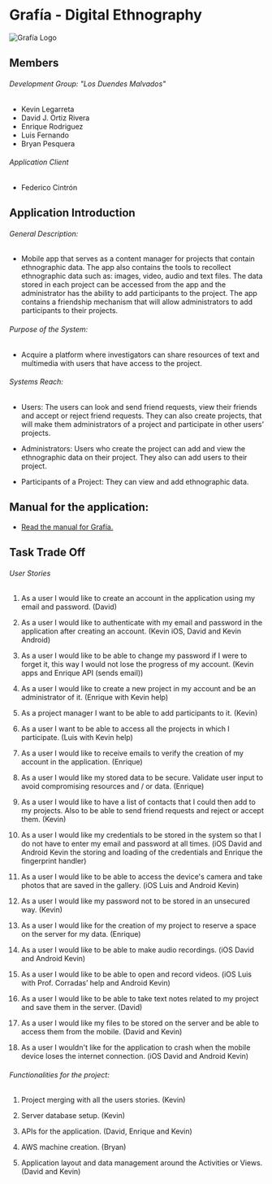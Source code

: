 # Grafía - Digital Ethnography

![Grafía Logo](https://raw.githubusercontent.com/Kevinlega/Grafia/master/App_Icons/grafia.png)

## Members

###### Development Group: "Los Duendes Malvados"

- Kevin Legarreta
- David J. Ortiz Rivera
- Enrique Rodriguez
- Luis Fernando
- Bryan Pesquera

###### Application Client

- Federico Cintrón

## Application Introduction

###### General Description:

- Mobile app that serves as a content manager for projects that contain ethnographic data. The app also contains the tools to recollect ethnographic data such as: images, video, audio and text files. The data stored in each project can be accessed from the app and the administrator has the ability to add participants to the project. The app contains a friendship mechanism that will allow administrators to add participants to their projects.

###### Purpose of the System: 

- Acquire a platform where investigators can share resources of text and multimedia with users that have access to the project.

###### Systems Reach:

- Users: The users can look and send friend requests, view their friends and accept or reject friend requests. They can also create projects, that will make them administrators of a project and participate in other users’ projects.

- Administrators: Users who create the project can add and view the ethnographic data on their project. They also can add users to their project. 

- Participants of a Project: They can view and add ethnographic data. 

## Manual for the application:

- [Read the manual for Grafía.](https://docs.google.com/viewer?url=https://raw.githubusercontent.com/Kevinlega/Grafia/master/Manual_for_Grafia.pdf)

## Task Trade Off

###### User Stories

1. As a user I would like to create an account in the application using my email and password. (David)

2. As a user I would like to authenticate with my email and password in the application after creating an account. (Kevin iOS, David and Kevin Android)

3. As a user I would like to be able to change my password if I were to forget it, this way I would not lose the progress of my account. (Kevin apps and Enrique API (sends email))

4. As a user I would like to create a new project in my account and be an administrator of it. (Enrique with Kevin help)

5. As a project manager I want to be able to add participants to it. (Kevin)

6. As a user I want to be able to access all the projects in which I participate. (Luis with Kevin help)

7. As a user I would like to receive emails to verify the creation of my account in the application. (Enrique)

8. As a user I would like my stored data to be secure. Validate user input to avoid compromising resources and / or data. (Enrique)

9. As a user I would like to have a list of contacts that I could then add to my projects. Also to be able to send friend requests and reject or accept them. (Kevin)

10. As a user I would like my credentials to be stored in the system so that I do not have to enter my email and password at all times. (iOS David and Android Kevin the storing and loading of the credentials and Enrique the fingerprint handler)

11. As a user I would like to be able to access the device's camera and take photos that are saved in the gallery. (iOS Luis and Android Kevin)

12. As a user I would like my password not to be stored in an unsecured way. (Kevin)

13. As a user I would like for the creation of my project to reserve a space on the server for my data. (Enrique)

14. As a user I would like to be able to make audio recordings. (iOS David and Android Kevin)

15. As a user I would like to be able to open and record videos. (iOS Luis with Prof. Corradas’ help and Android Kevin)

16. As a user I would like to be able to take text notes related to my project and save them in the server. (David)

17. As a user I would like my files to be stored on the server and be able to access them from the mobile. (David and Kevin)

18. As a user I wouldn't like for the application to crash when the mobile device loses the internet connection. (iOS David and Android Kevin)

###### Functionalities for the project: 

1. Project merging with all the users stories. (Kevin)

2. Server database setup. (Kevin)

3. APIs for the application. (David, Enrique and Kevin)

4. AWS machine creation. (Bryan)

5. Application layout and data management around the Activities or Views.  (David and Kevin)